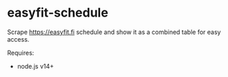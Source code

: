 # easyfit-schedule

Scrape https://easyfit.fi schedule and show it as a combined table for easy access.

Requires:
 - node.js v14+
